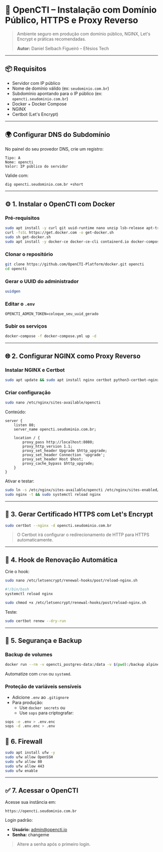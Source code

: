 # 🧠 OpenCTI – Instalação com Domínio Público, HTTPS e Proxy Reverso

> Ambiente seguro em produção com domínio público, NGINX, Let's Encrypt e práticas recomendadas.
> 
>  **Autor:** Daniel Selbach Figueiró – Efésios Tech

---

## 📦 Requisitos

- Servidor com IP público
- Nome de domínio válido (ex: `seudominio.com.br`)
- Subdomínio apontando para o IP público (ex: `opencti.seudominio.com.br`)
- Docker + Docker Compose
- NGINX
- Certbot (Let's Encrypt)

---

## 🌍 Configurar DNS do Subdomínio

No painel do seu provedor DNS, crie um registro:

```
Tipo: A
Nome: opencti
Valor: IP público do servidor
```

Valide com:

```bash
dig opencti.seudominio.com.br +short
```

---

## ⚙️ 1. Instalar o OpenCTI com Docker

### Pré-requisitos
```bash
sudo apt install -y curl git uuid-runtime nano unzip lsb-release apt-transport-https ca-certificates
curl -fsSL https://get.docker.com -o get-docker.sh
sudo sh get-docker.sh
sudo apt install -y docker-ce docker-ce-cli containerd.io docker-compose-plugin docker-compose -y
```

### Clonar o repositório

```bash
git clone https://github.com/OpenCTI-Platform/docker.git opencti
cd opencti
```

### Gerar o UUID do administrador

```bash
uuidgen
```

### Editar o `.env`

```env
OPENCTI_ADMIN_TOKEN=coloque_seu_uuid_gerado
```

### Subir os serviços

```bash
docker-compose -f docker-compose.yml up -d
```

---

## 🌐 2. Configurar NGINX como Proxy Reverso

### Instalar NGINX e Certbot

```bash
sudo apt update && sudo apt install nginx certbot python3-certbot-nginx -y
```

### Criar configuração

```bash
sudo nano /etc/nginx/sites-available/opencti
```

Conteúdo:

```nginx
server {
    listen 80;
    server_name opencti.seudominio.com.br;

    location / {
        proxy_pass http://localhost:8080;
        proxy_http_version 1.1;
        proxy_set_header Upgrade $http_upgrade;
        proxy_set_header Connection 'upgrade';
        proxy_set_header Host $host;
        proxy_cache_bypass $http_upgrade;
    }
}
```

Ativar e testar:

```bash
sudo ln -s /etc/nginx/sites-available/opencti /etc/nginx/sites-enabled/
sudo nginx -t && sudo systemctl reload nginx
```

---

## 🔐 3. Gerar Certificado HTTPS com Let's Encrypt

```bash
sudo certbot --nginx -d opencti.seudominio.com.br
```

> O Certbot irá configurar o redirecionamento de HTTP para HTTPS automaticamente.

---

## 🔁 4. Hook de Renovação Automática

Crie o hook:

```bash
sudo nano /etc/letsencrypt/renewal-hooks/post/reload-nginx.sh
```

```bash
#!/bin/bash
systemctl reload nginx
```

```bash
sudo chmod +x /etc/letsencrypt/renewal-hooks/post/reload-nginx.sh
```

Teste:

```bash
sudo certbot renew --dry-run
```

---

## 🔐 5. Segurança e Backup

### Backup de volumes

```bash
docker run --rm -v opencti_postgres-data:/data -v $(pwd):/backup alpine tar -czf /backup/postgres_backup.tar.gz -C /data .
```

Automatize com `cron` ou `systemd`.

### Proteção de variáveis sensíveis

- Adicione `.env` ao `.gitignore`
- Para produção:
  - Use `docker secrets` ou
  - Use `sops` para criptografar:

```bash
sops -e .env > .env.enc
sops -d .env.enc > .env
```

## 🧱 6. Firewall
```bash 
sudo apt install ufw -y
sudo ufw allow OpenSSH
sudo ufw allow 80
sudo ufw allow 443
sudo ufw enable
```

---

## ✅ 7. Acessar o OpenCTI

Acesse sua instância em:

```
https://opencti.seudominio.com.br
```

Login padrão:

- **Usuário:** admin@opencti.io
- **Senha:** changeme

> Altere a senha após o primeiro login.
